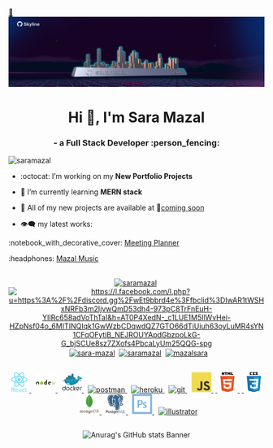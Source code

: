  
 [:compass:](https://skyline.github.com/saramazal/2021)
 ![saramazal Banner](/skyline2021.png)
 
<h1 align="center">Hi 👋, I'm Sara Mazal</h1>
<h3 align="center">- a Full Stack Developer :person_fencing:</h3>

<p align="left"> <img src="https://komarev.com/ghpvc/?username=saramazal&label=Profile%20views&color=0e75b6&style=flat" alt="saramazal" /> </p>

- :octocat: I’m working on my **New Portfolio Projects**

- :space_invader: I’m currently learning **MERN stack**

- :purple_heart: All of my new projects are available at :pinched_fingers:[coming soon](https://codepen.io/Saramazal/full/VwbdpJG)
- :eye_speech_bubble: my latest works:
<p>
 :notebook_with_decorative_cover: <a href="https://mazal-meetings.herokuapp.com/contacts">Meeting Planner</a></p>
 <p>
 :headphones: <a href="https://mazal-music.netlify.app/">Mazal Music</a>
</p>

<h2></h2>
<p align="center">
<a href="https://codepen.io/saramazal" target="blank" rel="noopener noreferrer"><img align="center" src="https://raw.githubusercontent.com/rahuldkjain/github-profile-readme-generator/master/src/images/icons/Social/codepen.svg" alt="saramazal" height="30" width="40" /></a>&nbsp;  <a href="https://discord.gg/QDRaGqx5Uv" target="blank" rel="noopener noreferrer" ><img align="center" src="https://raw.githubusercontent.com/rahuldkjain/github-profile-readme-generator/master/src/images/icons/Social/discord.svg" alt="https://l.facebook.com/l.php?u=https%3A%2F%2Fdiscord.gg%2FwEt9bbrd4e%3Ffbclid%3DIwAR1tWSHxNRFb3m2IjvwQmD53dh4-973pC8TrFnEuH-YIIRc658adVoThTaI&h=AT0P4XedN-_c1LUE1M5IlWvHei-HZpNsf04o_6MITINQIqk1GwWzbCDqwdQZ7GTO66dTiUiuh63oyLuMR4sYN1CFqOFytiB_NEJROUYApdGbzpoLkG-G_bjSCUe8sz7ZXofs4PbcaLyUm25QQG-spg" height="30" width="40" /></a> &nbsp;  <a href="https://linkedin.com/in/sara-mazal" target="blank" rel="noopener noreferrer" ><img align="center" src="https://raw.githubusercontent.com/rahuldkjain/github-profile-readme-generator/master/src/images/icons/Social/linked-in-alt.svg" alt="sara-mazal" height="30" width="40" /></a>&nbsp;  <a href="https://www.behance.net/saramazal" target="blank" rel="noopener noreferrer" ><img align="center" src="https://raw.githubusercontent.com/rahuldkjain/github-profile-readme-generator/master/src/images/icons/Social/behance.svg" alt="saramazal" height="30" width="40" /></a>&nbsp;  <a href="https://www.hackerrank.com/mazalsara" target="blank" rel="noopener noreferrer" ><img align="center" src="https://raw.githubusercontent.com/rahuldkjain/github-profile-readme-generator/master/src/images/icons/Social/hackerrank.svg" alt="mazalsara" height="30" width="40" /></a>
</p>

<h2 align="left"></h2>
<p align="center"> 
<a href="https://reactjs.org/" target="_blank" rel="noreferrer"> <img src="https://raw.githubusercontent.com/devicons/devicon/master/icons/react/react-original-wordmark.svg" alt="react" width="40" height="40"/> </a> &nbsp; <a href="https://nodejs.org" target="_blank" rel="noreferrer"> <img src="https://raw.githubusercontent.com/devicons/devicon/master/icons/nodejs/nodejs-original-wordmark.svg" alt="nodejs" width="40" height="40"/> </a> &nbsp; <a href="https://www.docker.com/" target="_blank" rel="noreferrer"> <img src="https://raw.githubusercontent.com/devicons/devicon/master/icons/docker/docker-original-wordmark.svg" alt="docker" width="40" height="40"/> </a> &nbsp; <a href="https://postman.com" target="_blank" rel="noreferrer"> <img src="https://www.vectorlogo.zone/logos/getpostman/getpostman-icon.svg" alt="postman" width="40" height="40"/> </a> &nbsp; <a href="https://heroku.com" target="_blank" rel="noreferrer"> <img src="https://www.vectorlogo.zone/logos/heroku/heroku-icon.svg" alt="heroku" width="40" height="40"/> </a>&nbsp; <a href="https://git-scm.com/" target="_blank" rel="noreferrer"> <img src="https://www.vectorlogo.zone/logos/git-scm/git-scm-icon.svg" alt="git" width="40" height="40"/> </a> &nbsp; <a href="https://developer.mozilla.org/en-US/docs/Web/JavaScript" target="_blank" rel="noreferrer"> <img src="https://raw.githubusercontent.com/devicons/devicon/master/icons/javascript/javascript-original.svg" alt="javascript" width="40" height="40"/> </a> &nbsp;<a href="https://www.w3.org/html/" target="_blank" rel="noreferrer"> <img src="https://raw.githubusercontent.com/devicons/devicon/master/icons/html5/html5-original-wordmark.svg" alt="html5" width="40" height="40"/> </a> &nbsp;<a href="https://www.w3schools.com/css/" target="_blank" rel="noreferrer"> <img src="https://raw.githubusercontent.com/devicons/devicon/master/icons/css3/css3-original-wordmark.svg" alt="css3" width="40" height="40"/> </a> &nbsp; <a href="https://www.mongodb.com/" target="_blank" rel="noreferrer"> <img src="https://raw.githubusercontent.com/devicons/devicon/master/icons/mongodb/mongodb-original-wordmark.svg" alt="mongodb" width="40" height="40"/> </a>&nbsp;  <a href="https://www.postgresql.org" target="_blank" rel="noreferrer"> <img src="https://raw.githubusercontent.com/devicons/devicon/master/icons/postgresql/postgresql-original-wordmark.svg" alt="postgresql" width="40" height="40"/> </a> &nbsp; <a href="https://www.photoshop.com/en" target="_blank" rel="noreferrer"> <img src="https://raw.githubusercontent.com/devicons/devicon/master/icons/photoshop/photoshop-line.svg" alt="photoshop" width="40" height="40"/> </a> &nbsp; 
 <a href="https://www.adobe.com/in/products/illustrator.html" target="_blank" rel="noreferrer"> <img src="https://www.vectorlogo.zone/logos/adobe_illustrator/adobe_illustrator-icon.svg" alt="illustrator" width="40" height="40"/> </a>
 </p>
 
 
<h2 align="left"></h2>



   <div align="center"> 

![Anurag's GitHub stats Banner](https://github-readme-stats.vercel.app/api?username=saramazal&theme=tokyonight&show_icons=true)
 
 </div>



                 
                  
                 

